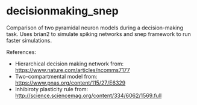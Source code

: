 # decisionmaking_snep

Comparison of two pyramidal neuron models during a decision-making task. 
Uses brian2 to simulate spiking networks and snep framework to run faster simulations.

References:
- Hierarchical decision making network from: https://www.nature.com/articles/ncomms7177
- Two-compartmental model from: https://www.pnas.org/content/115/27/E6329
- Inhibiroty plasticity rule from: http://science.sciencemag.org/content/334/6062/1569.full
